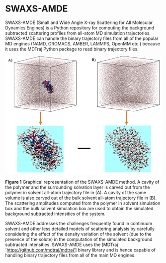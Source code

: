 # SWAXS-AMDE

SWAXS-AMDE (Small and Wide Angle X-ray Scattering for All Molecular Dynamics Engines) is a Python repository for computing the background subtracted scattering profiles from all-atom MD simulation trajectories. SWAXS-AMDE can handle the binary trajectory files from all of the popular MD engines (NAMD, GROMACS, AMBER, LAMMPS, OpenMM etc.) because it uses the MDTraj Python package to read binary trajectory files. 

![plot](Figure_1.png)

**Figure 1** Graphical representation of the SWAXS-AMDE method. A cavity of the polymer and the surrounding solvation layer is carved out from the polymer in solvent all-atom trajectory file in (A). A cavity of the same volume is also carved out of the bulk solvent all-atom trajectory file in (B). The scattering amplitudes computed from the polymer in solvent simulation box and the bulk solvent simulation box are used to obtain the simulated background subtracted intensities of the system.   

SWAXS-AMDE addresses the challenges frequently found in continuum solvent and other less detailed models of scattering analysis by carefully considering the effect of the density variation of the solvent (due to the presence of the solute) in the computation of the simulated background subtracted intensities. SWAXS-AMDE uses the [MDTraj `https://github.com/mdtraj/mdtraj'] binary library and is hence capable of handling binary trajectory files from all of the main MD engines.
